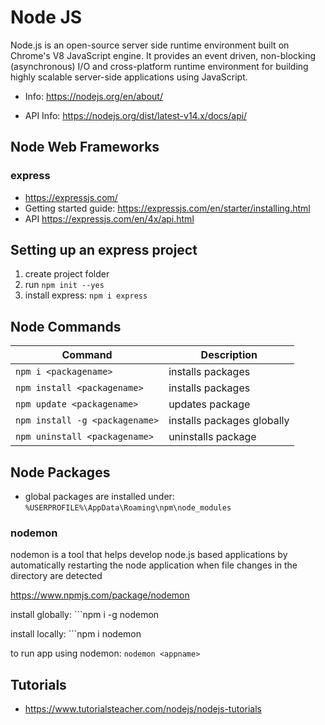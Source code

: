 # Node JS

Node.js is an open-source server side runtime environment built on Chrome's V8 JavaScript engine. It provides an event driven, non-blocking (asynchronous) I/O and cross-platform runtime environment for building highly scalable server-side applications using JavaScript.

- Info: https://nodejs.org/en/about/

- API Info: https://nodejs.org/dist/latest-v14.x/docs/api/

## Node Web Frameworks

### express

- https://expressjs.com/
- Getting started guide: https://expressjs.com/en/starter/installing.html
- API https://expressjs.com/en/4x/api.html

## Setting up an express project

1. create project folder
2. run ```npm init --yes```
3. install express: ```npm i express```

## Node Commands

Command | Description
-------| -------------
```npm i <packagename>``` | installs packages
```npm install <packagename>``` | installs packages
```npm update <packagename>``` | updates package
```npm install -g <packagename>``` | installs packages globally
```npm uninstall <packagename>``` | uninstalls package


## Node Packages

- global packages are installed under: ```%USERPROFILE%\AppData\Roaming\npm\node_modules```

### nodemon 
nodemon is a tool that helps develop node.js based applications by automatically restarting the node application when file changes in the directory are detected

https://www.npmjs.com/package/nodemon

install globally: ```npm i -g nodemon

install locally: ```npm i nodemon

to run app using nodemon: ```nodemon <appname>```

## Tutorials
- https://www.tutorialsteacher.com/nodejs/nodejs-tutorials

